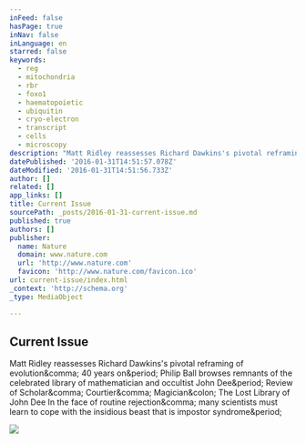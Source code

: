```yaml
---
inFeed: false
hasPage: true
inNav: false
inLanguage: en
starred: false
keywords:
  - reg
  - mitochondria
  - rbr
  - foxo1
  - haematopoietic
  - ubiquitin
  - cryo-electron
  - transcript
  - cells
  - microscopy
description: "Matt Ridley reassesses Richard Dawkins's pivotal reframing of evolution, 40 years on. Philip Ball browses remnants of the celebrated library of mathematician and occultist John Dee. Review of Scholar, Courtier, Magician: The Lost Library of John Dee In the face of routine rejection, many scientists must learn to cope with the insidious beast that is impostor syndrome."
datePublished: '2016-01-31T14:51:57.078Z'
dateModified: '2016-01-31T14:51:56.733Z'
author: []
related: []
app_links: []
title: Current Issue
sourcePath: _posts/2016-01-31-current-issue.md
published: true
authors: []
publisher:
  name: Nature
  domain: www.nature.com
  url: 'http://www.nature.com'
  favicon: 'http://www.nature.com/favicon.ico'
url: current-issue/index.html
_context: 'http://schema.org'
_type: MediaObject

---
```

<article style=""><h1>Current Issue</h1><p>Matt Ridley reassesses Richard Dawkins's pivotal reframing of evolution&amp;comma; 40 years on&amp;period; Philip Ball browses remnants of the celebrated library of mathematician and occultist John Dee&amp;period; Review of Scholar&amp;comma; Courtier&amp;comma; Magician&amp;colon; The Lost Library of John Dee In the face of routine rejection&amp;comma; many scientists must learn to cope with the insidious beast that is impostor syndrome&amp;period;</p><img src="http://www.nature.com/news/2016/160126/thumbs/homepage529456a-i1.0.jpg" /></article>